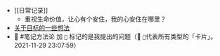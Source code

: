 - [[日常记录]]
	- 重视生命价值，让心有个安住，我的心安住在哪里？
- [关于目标的一些想法](((6344d3a0-1b19-4d5c-bb68-7f493f954414)))
- 📇 #笔记方法论 加 `📇` 标记的是我提出的问题（🔄 `📇`代表所有类型的「卡片」。2021-11-29 23:07:59）